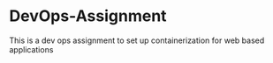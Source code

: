 # DevOps-Assignment
This is a dev ops assignment to set up containerization for web based applications
